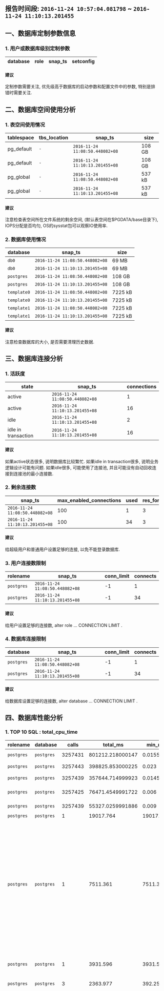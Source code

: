 ## 报告时间段: ```2016-11-24 10:57:04.081798``` ~ ```2016-11-24 11:10:13.201455```    
  
## 一、数据库定制参数信息
  
### 1. 用户或数据库级别定制参数
  
database | role | snap_ts | setconfig
---|---|---|---
  
#### 建议
  
定制参数需要关注, 优先级高于数据库的启动参数和配置文件中的参数, 特别是排错时需要关注.  
  
## 二、数据库空间使用分析
  
### 1. 表空间使用情况
  
tablespace | tbs_location | snap_ts | size
---|---|---|---
pg_default | ```-``` | ```2016-11-24 11:08:50.448082+08``` | 108 GB
pg_default | ```-``` | ```2016-11-24 11:10:13.201455+08``` | 108 GB
pg_global | ```-``` | ```2016-11-24 11:08:50.448082+08``` | 537 kB
pg_global | ```-``` | ```2016-11-24 11:10:13.201455+08``` | 537 kB
  
#### 建议
  
注意检查表空间所在文件系统的剩余空间, (默认表空间在$PGDATA/base目录下), IOPS分配是否均匀, OS的sysstat包可以观察IO使用率.  
  
### 2. 数据库使用情况
  
database | snap_ts | size
---|---|---
```db0``` | ```2016-11-24 11:08:50.448082+08``` | 69 MB
```db0``` | ```2016-11-24 11:10:13.201455+08``` | 69 MB
```postgres``` | ```2016-11-24 11:08:50.448082+08``` | 108 GB
```postgres``` | ```2016-11-24 11:10:13.201455+08``` | 108 GB
```template0``` | ```2016-11-24 11:08:50.448082+08``` | 7225 kB
```template0``` | ```2016-11-24 11:10:13.201455+08``` | 7225 kB
```template1``` | ```2016-11-24 11:08:50.448082+08``` | 7225 kB
```template1``` | ```2016-11-24 11:10:13.201455+08``` | 7225 kB
  
#### 建议
  
注意检查数据库的大小, 是否需要清理历史数据.  
  
## 三、数据库连接分析
  
### 1. 活跃度
  
state | snap_ts | connections
---|---|---
active | ```2016-11-24 11:08:50.448082+08``` | 1
active | ```2016-11-24 11:10:13.201455+08``` | 16
idle | ```2016-11-24 11:10:13.201455+08``` | 2
idle in transaction | ```2016-11-24 11:10:13.201455+08``` | 16
  
#### 建议
  
如果active状态很多, 说明数据库比较繁忙. 如果idle in transaction很多, 说明业务逻辑设计可能有问题. 如果idle很多, 可能使用了连接池, 并且可能没有自动回收连接到连接池的最小连接数.  
  
### 2. 剩余连接数
  
snap_ts | max_enabled_connections | used | res_for_super | res_for_normal
---|---|---|---|---
```2016-11-24 11:08:50.448082+08``` | 100 | 1 | 3 | 96
```2016-11-24 11:10:13.201455+08``` | 100 | 34 | 3 | 63
  
#### 建议
  
给超级用户和普通用户设置足够的连接, 以免不能登录数据库.  
  
### 3. 用户连接数限制
  
rolename | snap_ts | conn_limit | connects
---|---|---|---
```postgres``` | ```2016-11-24 11:08:50.448082+08``` | -1 | 1
```postgres``` | ```2016-11-24 11:10:13.201455+08``` | -1 | 34
  
#### 建议
  
给用户设置足够的连接数, alter role ... CONNECTION LIMIT .  
  
### 4. 数据库连接限制
  
database | snap_ts | conn_limit | connects
---|---|---|---
```postgres``` | ```2016-11-24 11:08:50.448082+08``` | -1 | 1
```postgres``` | ```2016-11-24 11:10:13.201455+08``` | -1 | 34
  
#### 建议
  
给数据库设置足够的连接数, alter database ... CONNECTION LIMIT .  
  
## 四、数据库性能分析
  
### 1. TOP 10 SQL : total_cpu_time
  
rolename | database | calls | total_ms | min_ms | max_ms | mean_ms | stddev_ms | rows | shared_blks_hit | shared_blks_read | shared_blks_dirtied | shared_blks_written | local_blks_hit | local_blks_read | local_blks_dirtied | shared_blks_written | temp_blks_read | temp_blks_written | blk_read_time | blk_write_time | query
---|---|---|---|---|---|---|---|---|---|---|---|---|---|---|---|---|---|---|---|---|---
```postgres``` | ```postgres``` | 3257431 | 801212.218000147 | 0.0155 | 661.5295 | 0.228815984402593 | 2.67856748675768 | 3257431 | 126748340 | 2100 | 12197 | 0 | 0 | 0 | 0 | 0 | 0 | 0 | 0 | 0 |  ```UPDATE pgbench_branches SET bbalance = bbalance + $1 WHERE bid = $2;```
```postgres``` | ```postgres``` | 3257443 | 398825.853000225 | 0.023 | 648.646 | 0.124109951147548 | 4.6639211699234 | 3257443 | 17604282 | 2921 | 2476560 | 0 | 0 | 0 | 0 | 0 | 0 | 0 | 0 | 0 |  ```UPDATE pgbench_accounts SET abalance = abalance + $1 WHERE aid = $2;```
```postgres``` | ```postgres``` | 3257439 | 357644.714999923 | 0.0145 | 653.85 | 0.102480527524248 | 1.36301121326012 | 3257439 | 114801162 | 905 | 27190 | 0 | 0 | 0 | 0 | 0 | 0 | 0 | 0 | 0 |  ```UPDATE pgbench_tellers SET tbalance = tbalance + $1 WHERE tid = $2;```
```postgres``` | ```postgres``` | 3257425 | 76471.4549991722 | 0.006 | 462.702 | 0.0232362901295874 | 1.77897215668638 | 3257425 | 3365375 | 20746 | 23380 | 0 | 0 | 0 | 0 | 0 | 0 | 0 | 0 | 0 |  ```INSERT INTO pgbench_history (tid, bid, aid, delta, mtime) VALUES ($1, $2, $3, $4, CURRENT_TIMESTAMP);```
```postgres``` | ```postgres``` | 3257439 | 55327.0259991886 | 0.009 | 18.772 | 0.0170636195451918 | 0.040562028155207 | 3257439 | 13227016 | 0 | 0 | 0 | 0 | 0 | 0 | 0 | 0 | 0 | 0 | 0 |  ```SELECT abalance FROM pgbench_accounts WHERE aid = $1;```
```postgres``` | ```postgres``` | 1 | 19017.764 | 19017.764 | 19017.764 | 19017.764 | 0 | 1 | 2631936 | 2100 | 2130 | 0 | 0 | 0 | 0 | 0 | 14163 | 14081 | 0 | 0 |  ```select snap_database();```
```postgres``` | ```postgres``` | 1 | 7511.361 | 7511.361 | 7511.361 | 7511.361 | 0 | 0 | 816723 | 3 | 6 | 0 | 0 | 0 | 0 | 0 | 225 | 211 | 0 | 0 |  ```create table IF NOT EXISTS snap_pg_rel_space_bucket as select 1::int8 snap_id, now() snap_ts, current_database(), buk this_buk_no, cnt rels_in_this_buk, pg_size_pretty(min) buk_min, pg_size_pretty(max) buk_max from  (   select row_number() over (partition by buk order by tsize), tsize, buk, min(tsize) over (partition by buk),max(tsize) over (partition by buk), count(*) over (partition by buk) cnt from   (     select pg_relation_size(a.oid) tsize, width_bucket(pg_relation_size(a.oid),tmin-1,tmax+1,10) buk from     (       select min(pg_relation_size(a.oid)) tmin, max(pg_relation_size(a.oid)) tmax from pg_class a, pg_namespace c where a.relnamespace=c.oid and nspname !~ $$^pg_$$ and nspname<>$$information_schema$$     ) t, pg_class a, pg_namespace c where a.relnamespace=c.oid and nspname !~ $$^pg_$$ and nspname<>$$information_schema$$   ) t  ) t where row_number=1;```
```postgres``` | ```postgres``` | 1 | 3931.596 | 3931.596 | 3931.596 | 3931.596 | 0 | 0 | 909503 | 1 | 1 | 0 | 0 | 0 | 0 | 0 | 0 | 0 | 0 | 0 |  ```create table IF NOT EXISTS snap_pg_hash_idx as select 1::int8 snap_id, now() snap_ts, current_database(),pg_get_indexdef(oid) from pg_class where relkind=$$i$$ and pg_get_indexdef(oid) ~ $$USING hash$$;```
```postgres``` | ```postgres``` | 3 | 2363.977 | 392.25 | 1006.846 | 787.992333333333 | 280.356036853538 | 1043 | 27870 | 0 | 0 | 0 | 0 | 0 | 0 | 0 | 19604 | 19604 | 0 | 0 |  ```select snap_report_database(?,?);```
```postgres``` | ```postgres``` | 1 | 2158.239 | 2158.239 | 2158.239 | 2158.239 | 0 | 0 | 223555 | 3 | 4 | 0 | 0 | 0 | 0 | 0 | 4682 | 4666 | 0 | 0 |  ```create table IF NOT EXISTS snap_pg_table_bloat as select 1::int8 snap_id, now() snap_ts,    current_database() AS db, schemaname, tablename, reltuples::bigint AS tups, relpages::bigint AS pages, otta,   ROUND(CASE WHEN otta=0 OR sml.relpages=0 OR sml.relpages=otta THEN 0.0 ELSE sml.relpages/otta::numeric END,1) AS tbloat,   CASE WHEN relpages < otta THEN 0 ELSE relpages::bigint - otta END AS wastedpages,   CASE WHEN relpages < otta THEN 0 ELSE bs*(sml.relpages-otta)::bigint END AS wastedbytes,   CASE WHEN relpages < otta THEN $$0 bytes$$::text ELSE (bs*(relpages-otta))::bigint &#124;&#124; $$ bytes$$ END AS wastedsize,   iname, ituples::bigint AS itups, ipages::bigint AS ipages, iotta,   ROUND(CASE WHEN iotta=0 OR ipages=0 OR ipages=iotta THEN 0.0 ELSE ipages/iotta::numeric END,1) AS ibloat,   CASE WHEN ipages < iotta THEN 0 ELSE ipages::bigint - iotta END AS wastedipages,   CASE WHEN ipages < iotta THEN 0 ELSE bs*(ipages-iotta) END AS wastedibytes,   CASE WHEN ipages < iotta THEN $$0 bytes$$ ELSE (bs*(ipages-iotta))::bigint &#124;&#124; $$ bytes$$ END AS wastedisize,   CASE WHEN relpages < otta THEN     CASE WHEN ipages < iotta THEN 0 ELSE bs*(ipages-iotta::bigint) END     ELSE CASE WHEN ipages < iotta THEN bs*(relpages-otta::bigint)       ELSE bs*(relpages-otta::bigint + ipages-iotta::bigint) END   END AS totalwastedbytes FROM (   SELECT     nn.nspname AS schemaname,     cc.relname AS tablename,     COALESCE(cc.reltuples,0) AS reltuples,     COALESCE(cc.relpages,0) AS relpages,     COALESCE(bs,0) AS bs,     COALESCE(CEIL((cc.reltuples*((datahdr+ma-       (CASE WHEN datahdr%ma=0 THEN ma ELSE datahdr%ma END))+nullhdr2+4))/(bs-20::float)),0) AS otta,     COALESCE(c2.relname,$$?$$) AS iname, COALESCE(c2.reltuples,0) AS ituples, COALESCE(c2.relpages,0) AS ipages,     COALESCE(CEIL((c2.reltuples*(datahdr-12))/(bs-20::float)),0) AS iotta    FROM      pg_class cc   JOIN pg_namespace nn ON cc.relnamespace = nn.oid AND nn.nspname <> $$information_schema$$   LEFT JOIN   (     SELECT       ma,bs,foo.nspname,foo.relname,       (datawidth+(hdr+ma-(case when hdr%ma=0 THEN ma ELSE hdr%ma END)))::numeric AS datahdr,       (maxfracsum*(nullhdr+ma-(case when nullhdr%ma=0 THEN ma ELSE nullhdr%ma END))) AS nullhdr2     FROM (       SELECT         ns.nspname, tbl.relname, hdr, ma, bs,         SUM((1-coalesce(null_frac,0))*coalesce(avg_width, 2048)) AS datawidth,         MAX(coalesce(null_frac,0)) AS maxfracsum,         hdr+(           SELECT 1+count(*)/8           FROM pg_stats s2           WHERE null_frac<>0 AND s2.schemaname = ns.nspname AND s2.tablename = tbl.relname         ) AS nullhdr       FROM pg_attribute att        JOIN pg_class tbl ON att.attrelid = tbl.oid       JOIN pg_namespace ns ON ns.oid = tbl.relnamespace        LEFT JOIN pg_stats s ON s.schemaname=ns.nspname       AND s.tablename = tbl.relname       AND s.inherited=false       AND s.attname=att.attname,       (         SELECT           (SELECT current_setting($$block_size$$)::numeric) AS bs,             CASE WHEN SUBSTRING(SPLIT_PART(v, $$ $$, 2) FROM $$#"[0-9]+.[0-9]+#"%$$ for $$#$$)               IN ($$8.0$$,$$8.1$$,$$8.2$$) THEN 27 ELSE 23 END AS hdr,           CASE WHEN v ~ $$mingw32$$ OR v ~ $$64-bit$$ THEN 8 ELSE 4 END AS ma         FROM (SELECT version() AS v) AS foo       ) AS constants       WHERE att.attnum > 0 AND tbl.relkind=$$r$$       GROUP BY 1,2,3,4,5     ) AS foo   ) AS rs   ON cc.relname = rs.relname AND nn.nspname = rs.nspname   LEFT JOIN pg_index i ON indrelid = cc.oid   LEFT JOIN pg_class c2 ON c2.oid = i.indexrelid ) AS sml order by wastedbytes desc limit 10;```
  
#### 建议
  
检查SQL是否有优化空间, 配合auto_explain插件在csvlog中观察LONG SQL的执行计划是否正确.  
  
### 2. 数据库统计信息, 回滚比例, 命中比例, 数据块读写时间, 死锁, 复制冲突
  
database | snap_ts | rollback_ratio | hit_ratio | blk_read_time | blk_write_time | conflicts | deadlocks
---|---|---|---|---|---|---|---
```db0``` | ```2016-11-24 11:08:50.448082+08``` | 0.00 % | 0.00 % | 0 | 0 | 0 | 0
```db0``` | ```2016-11-24 11:10:13.201455+08``` | 0.00 % | 0.00 % | 0 | 0 | 0 | 0
```postgres``` | ```2016-11-24 11:08:50.448082+08``` | 0.00 % | 99.94 % | 0 | 0 | 0 | 0
```postgres``` | ```2016-11-24 11:10:13.201455+08``` | 0.00 % | 99.98 % | 0 | 0 | 0 | 0
```template0``` | ```2016-11-24 11:08:50.448082+08``` | 0.00 % | 0.00 % | 0 | 0 | 0 | 0
```template0``` | ```2016-11-24 11:10:13.201455+08``` | 0.00 % | 0.00 % | 0 | 0 | 0 | 0
```template1``` | ```2016-11-24 11:08:50.448082+08``` | 0.00 % | 0.00 % | 0 | 0 | 0 | 0
```template1``` | ```2016-11-24 11:10:13.201455+08``` | 0.00 % | 0.00 % | 0 | 0 | 0 | 0
  
#### 建议
  
回滚比例大说明业务逻辑可能有问题, 命中率小说明shared_buffer要加大, 数据块读写时间长说明块设备的IO性能要提升, 死锁次数多说明业务逻辑有问题, 复制冲突次数多说明备库可能在跑LONG SQL.  
  
### 3. 检查点, bgwriter 统计信息
  
checkpoints_timed | checkpoints_req | checkpoint_write_time | checkpoint_sync_time | buffers_checkpoint | buffers_clean | maxwritten_clean | buffers_backend | buffers_backend_fsync | buffers_alloc
---|---|---|---|---|---|---|---|---|---
1 | 38 | 152252 | 1949 | 2510995 | 0 | 0 | 33459 | 0 | 30984
  
#### 说明
  
checkpoints_timed , 统计周期内, 发生了多少次调度检查点.  
  
checkpoints_req , 统计周期内, 发生了多少次人为执行检查点.  
  
checkpoint_write_time , 检查点过程中, write系统调用的耗时ms.  
  
checkpoint_sync_time , 检查点过程中, fsync系统调用的耗时ms.  
  
buffers_checkpoint , 检查点过程中, ckpt进程写出(write)了多少buffer pages.  
  
buffers_clean , 统计周期内, bgwriter进程写出(write)了多少buffer pages.  
  
maxwritten_clean , 统计周期内, bgwriter被打断了多少次(由于write的pages超过一个bgwriter调度周期内的阈值).  
  
buffers_backend , 统计周期内, 有多少pages是被backend process直接write out的.  
  
buffers_backend_fsync , 统计周期内, 有多少pages是被backend process直接fsync的.  
  
buffers_alloc , 统计周期内, 指派了多少个pages.  
  
#### 建议
  
checkpoint_write_time多说明检查点持续时间长, 检查点过程中产生了较多的脏页.  
  
checkpoint_sync_time代表检查点开始时的shared buffer中的脏页被同步到磁盘的时间, 如果时间过长, 并且数据库在检查点时性能较差, 考虑一下提升块设备的IOPS能力.  
  
buffers_backend_fsync太多说明需要加大shared buffer 或者 减小bgwriter_delay参数.  
  
maxwritten_clean太多说明需要减小调大bgwriter_lru_maxpages和bgwriter_lru_multiplier参数.  
  
### 4. 归档统计信息
  
archived_count | last_archived_wal | last_archived_time | failed_count | last_failed_wal | last_failed_time | now_insert_xlog_file
---|---|---|---|---|---|---
0 | - | ```1970-01-01 00:00:00+08``` | 728 | 00000001000000820000002D | ```2016-11-24 11:10:13.476726+08``` | 000000010000008700000003
  
#### 建议
  
last_archived_wal和now_insert_xlog_file相差很多, 说明失败的归档很多.  
  
## 五、数据库年龄分析
  
### 1. 数据库年龄
  
database | snap_ts | age | age_remain
---|---|---|---
```db0``` | ```2016-11-24 11:08:50.448082+08``` | 67739317 | 2079744331
```db0``` | ```2016-11-24 11:10:13.201455+08``` | 68949292 | 2078534356
```postgres``` | ```2016-11-24 11:08:50.448082+08``` | 67739317 | 2079744331
```postgres``` | ```2016-11-24 11:10:13.201455+08``` | 68949292 | 2078534356
```template0``` | ```2016-11-24 11:08:50.448082+08``` | 67739317 | 2079744331
```template0``` | ```2016-11-24 11:10:13.201455+08``` | 68949292 | 2078534356
```template1``` | ```2016-11-24 11:08:50.448082+08``` | 67739317 | 2079744331
```template1``` | ```2016-11-24 11:10:13.201455+08``` | 68949292 | 2078534356
  
#### 建议
  
数据库的年龄正常情况下应该小于vacuum_freeze_table_age, 如果剩余年龄小于2亿, 建议人为干预, 将LONG SQL或事务杀掉后, 执行vacuum freeze.  
  
### 2. 长事务, 2PC
  
snap_ts | database | user | query | xact_start | xact_duration | query_start | query_duration | state
---|---|---|---|---|---|---|---|---
  
snap_ts | name | statement | prepare_time | duration | parameter_types | from_sql
---|---|---|---|---|---|---|---|---
  
#### 建议
  
长事务过程中产生的垃圾, 无法回收, 建议不要在数据库中运行LONG SQL, 或者错开DML高峰时间去运行LONG SQL. 2PC事务一定要记得尽快结束掉, 否则可能会导致数据库膨胀.  
  
参考: http://blog.163.com/digoal@126/blog/static/1638770402015329115636287/   
  
## 六、数据库安全或潜在风险分析
  
### 1. 用户密码到期时间
  
snap_ts | rolname | rolvaliduntil
---|---|---|---
```2016-11-24 11:10:13.201455+08``` | ```a``` | ```9999-01-01 00:00:00+08```
```2016-11-24 11:10:13.201455+08``` | ```b``` | ```9999-01-01 00:00:00+08```
```2016-11-24 11:10:13.201455+08``` | ```dba``` | ```9999-01-01 00:00:00+08```
```2016-11-24 11:10:13.201455+08``` | ```digoal``` | ```9999-01-01 00:00:00+08```
```2016-11-24 11:10:13.201455+08``` | ```pg_signal_backend``` | ```9999-01-01 00:00:00+08```
```2016-11-24 11:10:13.201455+08``` | ```postgres``` | ```9999-01-01 00:00:00+08```
```2016-11-24 11:10:13.201455+08``` | ```test``` | ```9999-01-01 00:00:00+08```
```2016-11-24 11:10:13.201455+08``` | ```test1``` | ```9999-01-01 00:00:00+08```
  
#### 建议
  
到期后, 用户将无法登陆, 记得修改密码, 同时将密码到期时间延长到某个时间或无限时间, alter role ... VALID UNTIL 'timestamp'.   
  
  
  
  
  
  
  
  
  
  
  
  
  
  
  
  
  
  
  
  
  
  
  
  
  
  
  
  
  
  
  
  
  
  
  
  
  
  
  
  
  
  
  
  
  
  
  
  
  
  
  
  
  
  
  
  
  
  
  
  
  
  
  
  
  
  
  
  
  
  
  
  
  
#### [PostgreSQL 许愿链接](https://github.com/digoal/blog/issues/76 "269ac3d1c492e938c0191101c7238216")
您的愿望将传达给PG kernel hacker、数据库厂商等, 帮助提高数据库产品质量和功能, 说不定下一个PG版本就有您提出的功能点. 针对非常好的提议，奖励限量版PG文化衫、纪念品、贴纸、PG热门书籍等，奖品丰富，快来许愿。[开不开森](https://github.com/digoal/blog/issues/76 "269ac3d1c492e938c0191101c7238216").  
  
  
#### [9.9元购买3个月阿里云RDS PostgreSQL实例](https://www.aliyun.com/database/postgresqlactivity "57258f76c37864c6e6d23383d05714ea")
  
  
#### [PostgreSQL 解决方案集合](https://yq.aliyun.com/topic/118 "40cff096e9ed7122c512b35d8561d9c8")
  
  
#### [德哥 / digoal's github - 公益是一辈子的事.](https://github.com/digoal/blog/blob/master/README.md "22709685feb7cab07d30f30387f0a9ae")
  
  
![digoal's wechat](../pic/digoal_weixin.jpg "f7ad92eeba24523fd47a6e1a0e691b59")
  
